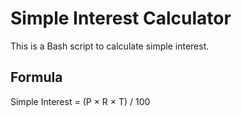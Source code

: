 # Simple Interest Calculator

This is a Bash script to calculate simple interest.

## Formula
Simple Interest = (P × R × T) / 100
